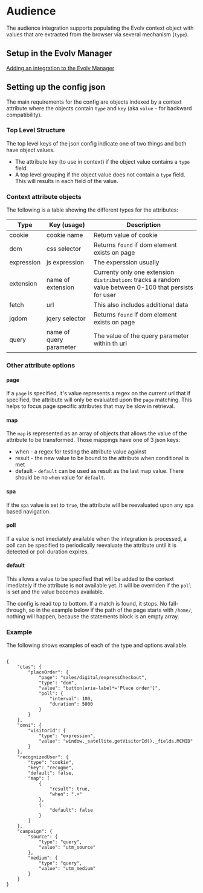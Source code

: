 # Audience
The audience integration supports populating the Evolv context object with values that are extracted from the browser via several mechanism (`type`).

## Setup in the Evolv Manager

[Adding an integration to the Evolv Manager](https://github.com/evolv-ai/env-integrations/blob/main/README.md)


## Setting up the config json
The main requirements for the config are objects indexed by a context attribute where the objects contain `type` and `key` (aka `value` - for backward compatibility). 

### Top Level Structure
The top level keys of the json config indicate one of two things and both have object values.
* The attribute key (to use in context) if the object value contains a `type` field.
* A top level grouping if the object value does not contain a `type` field. This will results in each field of the value.

### Context attribute objects
The following is a table showing the different types for the attributes:

| Type       | Key (usage)              | Description                                                                                            |
| ---------- | ------------------------ | ------------------------------------------------------------------------------------------------------ |
| cookie     | cookie name              | Return value of cookie                                                                                 |
| dom        | css selector             | Returns `found` if dom element exists on page                                                          |
| expression | js expression            | The experssion usually                                                                                 |
| extension  | name of extension        | Currenty only one extension `distribution`: tracks a random value between 0-100 that persists for user |
| fetch      | url                      | This also includes additional data                                                                     |
| jqdom      | jqery selector           | Returns `found` if dom element exists on page                                                          |
| query      | name of query parameter  | The value of the query parameter within th url                                                         |

### Other attribute options

#### page
If a `page` is specified, it's value represents a regex on the current url that if specified, the attribute will only be evaluated upon the `page` matching. This helps to focus page specific attributes that may be slow in retrieval.

#### map
The `map` is represented as an array of objects that allows the value of the attribute to be transformed. Those mappings have
one of 3 json keys:
* when - a regex for testing the attribute value against
* result - the new value to be bound to the attribute when conditional is met
* default - `default` can be used as result as the last map value. There should be no `when` value for `default`.


#### spa
If the `spa` value is set to `true`, the attribute will be reevaluated upon any spa based navigation.

#### poll
If a value is not imediately available when the integration is processed, a poll can be specified to periodically reevaluate the attribute until it is detected or poll duration expires.

#### default
This allows a value to be specified that will be added to the context imediately if the attribute is not available yet. It will be overriden if the `poll` is set and the value becomes available.

The config is read top to bottom. If a match is found, it stops. No fall-through, so in the example below if the path of the page starts with `/home/`, nothing will happen, because the statements block is an empty array.

### Example
The following shows examples of each of the type and options available.

```

{
    "ctas": {
        "placeOrder": {
            "page": "sales/digital/expressCheckout",
            "type": "dom",
            "value": "button[aria-label*='Place order']",
            "poll": {
                "interval": 100,
                "duration": 5000
            }
        }
    },
    "omni": {
        "visitorId": {
            "type": "expression",
            "value": "window._satellite.getVisitorId()._fields.MCMID"
        }
    },
    "recognizedUser": {
        "type": "cookie",
        "key": "recogme",
        "default": false,
        "map": [
            {
                "result": true,
                "when": ".+"
            },
            {
                "default": false
            }
        ]
    },
    "campaign": {
        "source": {
            "type": "query",
            "value": "utm_source"
        },
        "medium": {
            "type": "query",
            "value": "utm_medium"
        }
    }    
}
```
